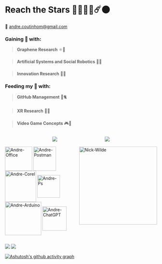 # **Reach the Stars** 🚀✨💫🌠☄️🌑 
📧 andre.coutinhom@gmail.com

### Gaining 🤑 with: 
> **Graphene Research** ⚛️🔬
###
> **Artificial Systems and Social Robotics** 🦾🤖
###
> **Innovation Research** 📖🔬
### Feeding my 🧠 with:
> **GitHub Management** 🐙🐈
###
> **XR Research** 📱🥽
###
> **Video Game Concepts** 🎮👾 

  ##


<div style="display: flex; justify-content: space-evenly; align-items: center;">
  <a href="[https://github.com/anuraghazra/github-readme-stats](https://github.com/AndreCoutinhom)">
    <img align="center" src="https://github-readme-stats.vercel.app/api?username=AndreCoutinhom&show_icons=true&theme=transparent&border_color=025CDA&text_color=80B5E2&border_radius=0.0&count_private=true&locale=pt-br&card_width=520" />
  </a>
  <a href="[Git](https://github.com/AndreCoutinhom)">
    <img align="center" src="https://github-readme-stats.vercel.app/api/top-langs/?username=AndreCoutinhom&hide_progress=false&theme=transparent&border_color=025CDA&text_color=80B5E2&border_radius=0.0&langs_count=8&locale=pt-br&card_width=520" />
  </a>
</div>
  
<div style="display: inline_block"><br>
  <img align="right" alt="Nick-Wilde" height="258" width="258" src="https://emoji.discadia.com/emojis/3865ebb6-3cdb-4588-9728-0b64c3b0c242.GIF">
  <img align="center" alt="Andre-Office" height="80" width="90" src="https://geneses.com.br/wp-content/uploads/2021/07/512px-Microsoft_Office_logo_2019%E2%80%93present.svg.png"> 
  <img align="center" alt="Andre-Postman" height="80" width="75" src="https://static-00.iconduck.com/assets.00/postman-icon-497x512-beb7sy75.png"> 
  <img align="center" alt="Andre-Corel" height="103" width="103" src="https://is1-ssl.mzstatic.com/image/thumb/Purple126/v4/5d/52/4d/5d524d3a-94f9-b78f-8f47-f975f28fcf4c/CorelDraw.png/1200x630bb.png">
  <img align="center" alt="Andre-Ps" height="75" width="75" src="https://upload.wikimedia.org/wikipedia/commons/2/20/Photoshop_CC_icon.png"> 
  <img align="center" alt="Andre-Arduino" height="110" width="120" src="https://cdn.jsdelivr.net/gh/devicons/devicon/icons/arduino/arduino-original.svg">
  <img align="center" alt="Andre-ChatGPT" height="80" width="80" src="https://cdn3.iconfinder.com/data/icons/artificial-intelligence-ai-glyph/64/openai-gym-Toolkit-algorithm-Reinforcement-Learning_-512.png">
</div>  

  ##
  
  <div> 
  <a href="https://pin.it/55pR1xx" target="_blank"><img src="https://img.shields.io/badge/Pinterest-%23E60023.svg?&style=for-the-badge&logo=Pinterest&logoColor=white" target="_blank"></a>
  <a href="https://www.linkedin.com/in/andr%C3%A9-coutinho-0a0539163/" target="_blank"><img src="https://img.shields.io/badge/LinkedIn-0077B5?style=for-the-badge&logo=linkedin&logoColor=white" target="_blank"></a>
</div>


[![Ashutosh's github activity graph](https://github-readme-activity-graph.vercel.app/graph?username=AndreCoutinhom&bg_color=0d1117&color=025CDA&line=025CDA&point=80B5E2&area=true&hide_border=true)](https://github.com/ashutosh00710/github-readme-activity-graph)



